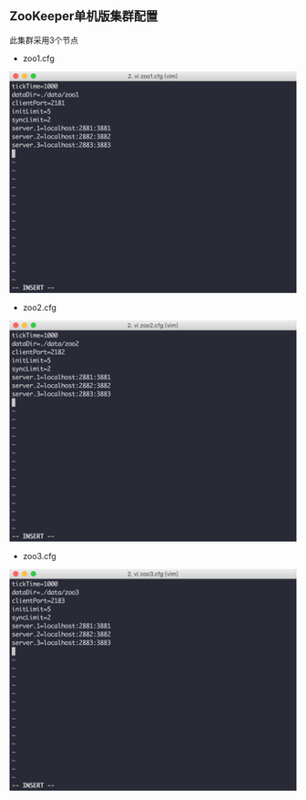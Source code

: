 ## ZooKeeper单机版集群配置
此集群采用3个节点


* zoo1.cfg

![zoo1.cfg](img/zoo1.png "zoo1.cfg")

* zoo2.cfg

![zoo2.cfg](img/zoo2.png "zoo2.cfg")

* zoo3.cfg

![zoo3.cfg](img/zoo3.png "zoo3.cfg")
